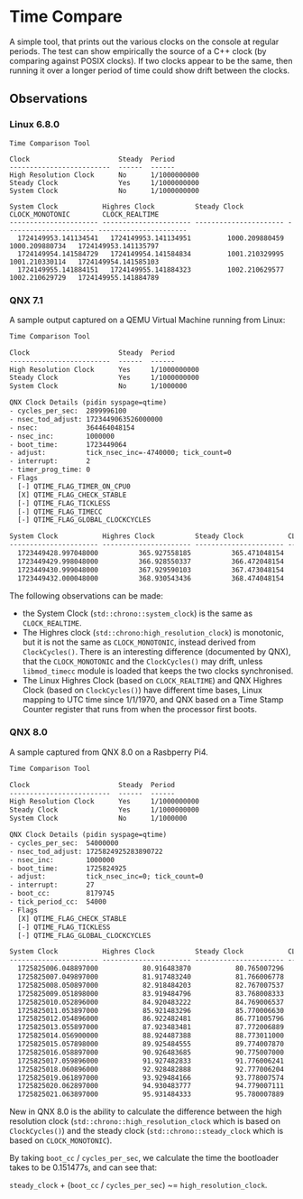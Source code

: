 # Time Compare

A simple tool, that prints out the various clocks on the console at regular
periods. The test can show empirically the source of a C++ clock (by comparing
against POSIX clocks). If two clocks appear to be the same, then running it over
a longer period of time could show drift between the clocks.

## Observations

### Linux 6.8.0

```text
Time Comparison Tool

Clock                      Steady  Period
-------------------------  ------  ------
High Resolution Clock      No      1/1000000000
Steady Clock               Yes     1/1000000000
System Clock               No      1/1000000000

System Clock           Highres Clock          Steady Clock           CLOCK_MONOTONIC        CLOCK_REALTIME
---------------------- ---------------------- ---------------------- ---------------------- ----------------------
  1724149953.141134541   1724149953.141134951         1000.209880459         1000.209880734   1724149953.141135797
  1724149954.141584729   1724149954.141584834         1001.210329995         1001.210330114   1724149954.141585103
  1724149955.141884151   1724149955.141884323         1002.210629577         1002.210629729   1724149955.141884789
```

### QNX 7.1

A sample output captured on a QEMU Virtual Machine running from Linux:

```txt
Time Comparison Tool

Clock                      Steady  Period
-------------------------  ------  ------
High Resolution Clock      Yes     1/1000000000
Steady Clock               Yes     1/1000000000
System Clock               No      1/1000000

QNX Clock Details (pidin syspage=qtime)
- cycles_per_sec:  2899996100
- nsec_tod_adjust: 1723449063526000000
- nsec:            364464048154
- nsec_inc:        1000000
- boot_time:       1723449064
- adjust:          tick_nsec_inc=-4740000; tick_count=0
- interrupt:       2
- timer_prog_time: 0
- Flags
  [-] QTIME_FLAG_TIMER_ON_CPU0
  [X] QTIME_FLAG_CHECK_STABLE
  [-] QTIME_FLAG_TICKLESS
  [-] QTIME_FLAG_TIMECC
  [-] QTIME_FLAG_GLOBAL_CLOCKCYCLES

System Clock           Highres Clock          Steady Clock           CLOCK_MONOTONIC        CLOCK_REALTIME         ClockCycles()
---------------------- ---------------------- ---------------------- ---------------------- ---------------------- ----------------------
  1723449428.997048000          365.927558185          365.471048154          365.471048000   1723449428.997048000          365.927568436
  1723449429.998048000          366.928550337          366.472048154          366.472048000   1723449429.998048000          366.928552926
  1723449430.999048000          367.929590103          367.473048154          367.473048000   1723449430.999048000          367.929594700
  1723449432.000048000          368.930543436          368.474048154          368.474048000   1723449432.000048000          368.930545601
```

The following observations can be made:

- the System Clock (`std::chrono::system_clock`) is the same as `CLOCK_REALTIME`.
- The Highres clock (`std::chrono:high_resolution_clock`) is monotonic, but it
  is not the same as `CLOCK_MONOTONIC`, instead derived from `ClockCycles()`.
  There is an interesting difference (documented by QNX), that the
  `CLOCK_MONOTONIC` and the `ClockCycles()` may drift, unless `libmod_timecc`
  module is loaded that keeps the two clocks synchronised.
- The Linux Highres Clock (based on `CLOCK_REALTIME`) and QNX Highres Clock
  (based on `ClockCycles()`) have different time bases, Linux mapping to UTC
  time since 1/1/1970, and QNX based on a Time Stamp Counter register that runs
  from when the processor first boots.

### QNX 8.0

A sample captured from QNX 8.0 on a Rasbperry Pi4.

```txt
Time Comparison Tool

Clock                      Steady  Period
-------------------------  ------  ------
High Resolution Clock      Yes     1/1000000000
Steady Clock               Yes     1/1000000000
System Clock               No      1/1000000

QNX Clock Details (pidin syspage=qtime)
- cycles_per_sec:  54000000
- nsec_tod_adjust: 1725824925283890722
- nsec_inc:        1000000
- boot_time:       1725824925
- adjust:          tick_nsec_inc=0; tick_count=0
- interrupt:       27
- boot_cc:         8179745
- tick_period_cc:  54000
- Flags
  [X] QTIME_FLAG_CHECK_STABLE
  [-] QTIME_FLAG_TICKLESS
  [-] QTIME_FLAG_GLOBAL_CLOCKCYCLES

System Clock           Highres Clock          Steady Clock           CLOCK_MONOTONIC        CLOCK_REALTIME         ClockCycles()
---------------------- ---------------------- ---------------------- ---------------------- ---------------------- ----------------------
  1725825006.048897000           80.916483870           80.765007296           80.765007000   1725825006.048898000           80.916484537
  1725825007.049897000           81.917483240           81.766006778           81.766006000   1725825007.049897000           81.917483833
  1725825008.050897000           82.918484203           82.767007537           82.767007000   1725825008.050898000           82.918484703
  1725825009.051898000           83.919484796           83.768008333           83.768008000   1725825009.051899000           83.919485611
  1725825010.052896000           84.920483222           84.769006537           84.769006000   1725825010.052897000           84.920483833
  1725825011.053897000           85.921483296           85.770006630           85.770006000   1725825011.053897000           85.921483703
  1725825012.054896000           86.922482481           86.771005796           86.771006000   1725825012.054896000           86.922482962
  1725825013.055897000           87.923483481           87.772006889           87.772007000   1725825013.055897000           87.923484037
  1725825014.056900000           88.924487388           88.773011000           88.773011000   1725825014.056902000           88.924488333
  1725825015.057898000           89.925484555           89.774007870           89.774008000   1725825015.057898000           89.925484944
  1725825016.058897000           90.926483685           90.775007000           90.775007000   1725825016.058898000           90.926484185
  1725825017.059896000           91.927482833           91.776006241           91.776006000   1725825017.059897000           91.927483425
  1725825018.060896000           92.928482888           92.777006204           92.777006000   1725825018.060897000           92.928483259
  1725825019.061897000           93.929484166           93.778007574           93.778007000   1725825019.061898000           93.929484722
  1725825020.062897000           94.930483777           94.779007111           94.779007000   1725825020.062898000           94.930484185
  1725825021.063897000           95.931484333           95.780007889           95.780008000   1725825021.063898000           95.931485055
```

New in QNX 8.0 is the ability to calculate the difference between the high
resolution clock (`std::chrono::high_resolution_clock` which is based on
`ClockCycles()`) and the steady clock (`std::chrono::steady_clock` which is
based on `CLOCK_MONOTONIC`).

By taking `boot_cc` / `cycles_per_sec`, we calculate the time the bootloader
takes to be 0.151477s, and can see that:

`steady_clock` + (`boot_cc` / `cycles_per_sec`) ~= `high_resolution_clock`.
